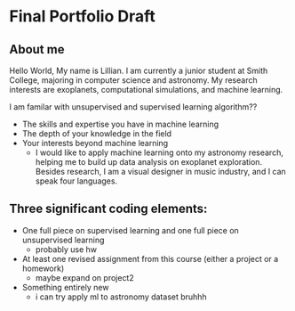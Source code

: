 # Final Portfolio Draft

## About me
Hello World, My name is Lillian. I am currently a junior student at Smith College, majoring in computer science and astronomy. My research interests are exoplanets, computational simulations, and machine learning.

I am familar with unsupervised and supervised learning algorithm??

- The skills and expertise you have in machine learning
- The depth of your knowledge in the field
- Your interests beyond machine learning
    - I would like to apply machine learning onto my astronomy research, helping me to build up data analysis on exoplanet exploration. Besides research, I am a visual designer in music industry, and I can speak four languages.

## Three significant coding elements:
- One full piece on supervised learning and one full piece on unsupervised learning
    - probably use hw
- At least one revised assignment from this course (either a project or a homework) 
    - maybe expand on project2
- Something entirely new
    - i can try apply ml to astronomy dataset bruhhh